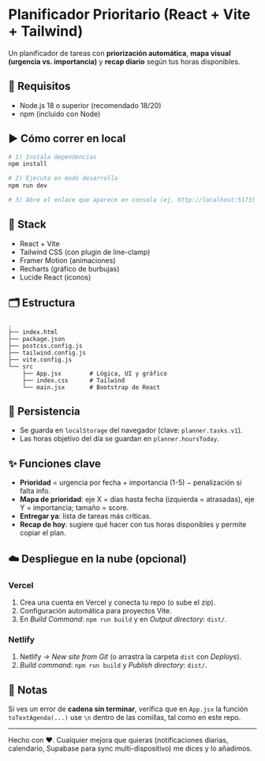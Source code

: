 # Planificador Prioritario (React + Vite + Tailwind)

Un planificador de tareas con **priorización automática**, **mapa visual (urgencia vs. importancia)** y **recap diario** según tus horas disponibles.

## 🚀 Requisitos
- Node.js 18 o superior (recomendado 18/20)
- npm (incluido con Node)

## ▶️ Cómo correr en local
```bash
# 1) Instala dependencias
npm install

# 2) Ejecuta en modo desarrollo
npm run dev

# 3) Abre el enlace que aparece en consola (ej. http://localhost:5173)
```

## 🧱 Stack
- React + Vite
- Tailwind CSS (con plugin de line-clamp)
- Framer Motion (animaciones)
- Recharts (gráfico de burbujas)
- Lucide React (iconos)

## 🗂 Estructura
```
.
├── index.html
├── package.json
├── postcss.config.js
├── tailwind.config.js
├── vite.config.js
└── src
    ├── App.jsx        # Lógica, UI y gráfico
    ├── index.css      # Tailwind
    └── main.jsx       # Bootstrap de React
```

## 💾 Persistencia
- Se guarda en `localStorage` del navegador (clave: `planner.tasks.v1`).
- Las horas objetivo del día se guardan en `planner.hoursToday`.

## ✨ Funciones clave
- **Prioridad** = urgencia por fecha + importancia (1-5) − penalización si falta info.
- **Mapa de prioridad**: eje X = días hasta fecha (izquierda = atrasadas), eje Y = importancia; tamaño = score.
- **Entregar ya**: lista de tareas más críticas.
- **Recap de hoy**: sugiere qué hacer con tus horas disponibles y permite copiar el plan.

## ☁️ Despliegue en la nube (opcional)
### Vercel
1. Crea una cuenta en Vercel y conecta tu repo (o sube el zip).
2. Configuración automática para proyectos Vite.
3. En *Build Command*: `npm run build` y en *Output directory*: `dist/`.

### Netlify
1. Netlify → *New site from Git* (o arrastra la carpeta `dist` con *Deploys*).
2. *Build command*: `npm run build` y *Publish directory*: `dist/`.

## 🐛 Notas
Si ves un error de **cadena sin terminar**, verifica que en `App.jsx` la función `toTextAgenda(...)` use `\n` dentro de las comillas, tal como en este repo.

---
Hecho con ❤. Cualquier mejora que quieras (notificaciones diarias, calendario, Supabase para sync multi-dispositivo) me dices y lo añadimos.
